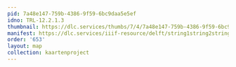 ```yaml
---
pid: 7a48e147-759b-4386-9f59-6bc9daa5e5ef
idno: TRL-12.2.1.3
thumbnail: https://dlc.services/thumbs/7/4/7a48e147-759b-4386-9f59-6bc9daa5e5ef/full/400,339/0/default.jpg
manifest: https://dlc.services/iiif-resource/delft/string1string2string3/kaartenproject-2007/TRL-12.2.1.3
order: '653'
layout: map
collection: kaartenproject
---
```

